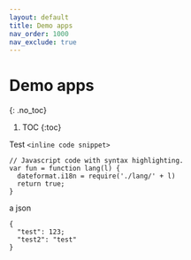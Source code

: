 ```yaml
---
layout: default
title: Demo apps
nav_order: 1000
nav_exclude: true
---
```


# Demo apps
{: .no_toc}

1. TOC
{:toc}

Test `<inline code snippet>`

```
// Javascript code with syntax highlighting.
var fun = function lang(l) {
  dateformat.i18n = require('./lang/' + l)
  return true;
}
```
a json
```
{
  "test": 123;
  "test2": "test"
}
```

